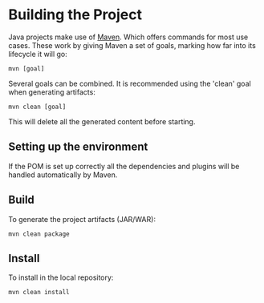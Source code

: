 # Building the Project

Java projects make use of [Maven][maven]. Which offers commands for most use cases. These work by giving Maven a set of goals, marking how far into its lifecycle it will go:

```
mvn [goal]
```

Several goals can be combined. It is recommended using the 'clean' goal when generating artifacts:

```
mvn clean [goal]
```

This will delete all the generated content before starting.

## Setting up the environment

If the POM is set up correctly all the dependencies and plugins will be handled automatically by Maven.

## Build

To generate the project artifacts (JAR/WAR):

```
mvn clean package
```

## Install

To install in the local repository:

```
mvn clean install
```

[maven]: ./maven.md
